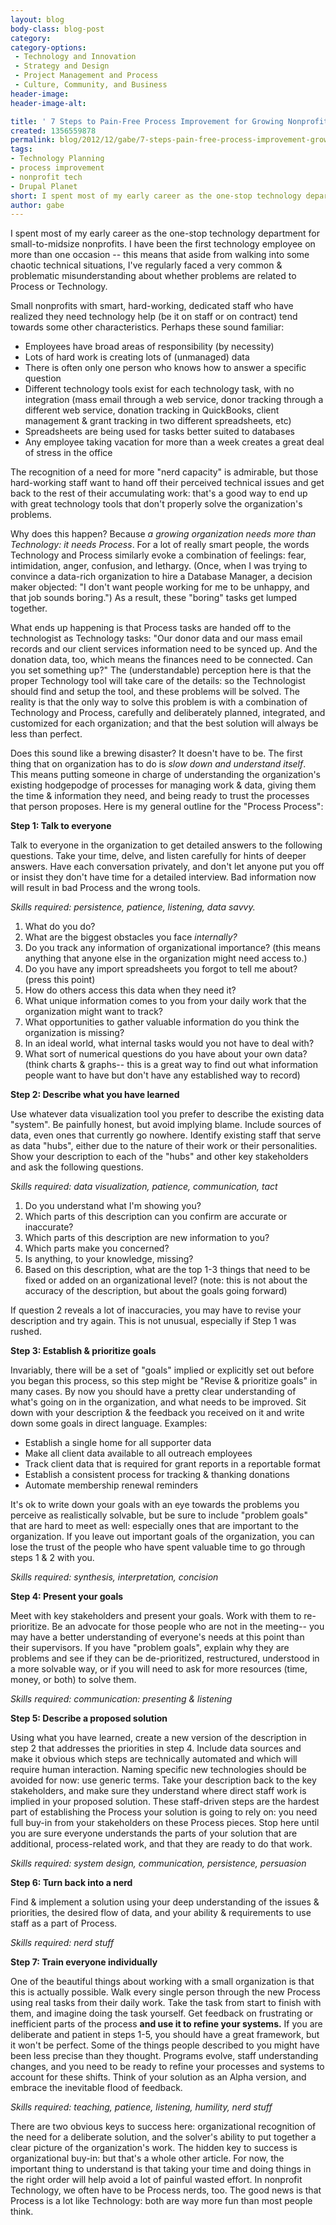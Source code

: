 ```yaml
---
layout: blog
body-class: blog-post
category:
category-options:
 - Technology and Innovation
 - Strategy and Design
 - Project Management and Process
 - Culture, Community, and Business
header-image:
header-image-alt:

title: ' 7 Steps to Pain-Free Process Improvement for Growing Nonprofits'
created: 1356559878
permalink: blog/2012/12/gabe/7-steps-pain-free-process-improvement-growing-nonprofits/
tags:
- Technology Planning
- process improvement
- nonprofit tech
- Drupal Planet
short: I spent most of my early career as the one-stop technology department for small-to-midsize nonprofits. I have been the first technology employee on more than one occasion -- this means that aside from walking into some chaotic technical situations, I've regularly faced a very common & problematic misunderstanding about whether problems are related to Process or Technology.
author: gabe
---
```

I spent most of my early career as the one-stop technology department for small-to-midsize nonprofits. I have been the first technology employee on more than one occasion -- this means that aside from walking into some chaotic technical situations, I've regularly faced a very common & problematic misunderstanding about whether problems are related to Process or Technology.

Small nonprofits with smart, hard-working, dedicated staff who have realized they need technology help (be it on staff or on contract) tend towards some other characteristics. Perhaps these sound familiar:

- Employees have broad areas of responsibility (by necessity)
- Lots of hard work is creating lots of (unmanaged) data
- There is often only one person who knows how to answer a specific question
- Different technology tools exist for each technology task, with no integration (mass email through a web service, donor tracking through a different web service, donation tracking in QuickBooks, client management & grant tracking in two different spreadsheets, etc)
- Spreadsheets are being used for tasks better suited to databases
- Any employee taking vacation for more than a week creates a great deal of stress in the office

The recognition of a need for more "nerd capacity" is admirable, but those hard-working staff want to hand off their perceived technical issues and get back to the rest of their accumulating work: that's a good way to end up with great technology tools that don't properly solve the organization's problems.

Why does this happen? Because *a growing organization needs more than Technology: it needs Process*. For a lot of really smart people, the words Technology and Process similarly evoke a combination of feelings: fear, intimidation, anger, confusion, and lethargy. (Once, when I was trying to convince a data-rich organization to hire a Database Manager, a decision maker objected: "I don't want people working for me to be unhappy, and that job sounds boring.") As a result, these "boring" tasks get lumped together.

What ends up happening is that Process tasks are handed off to the technologist as Technology tasks: "Our donor data and our mass email records and our client services information need to be synced up. And the donation data, too, which means the finances need to be connected. Can you set something up?" The (understandable) perception here is that the proper Technology tool will take care of the details: so the Technologist should find and setup the tool, and these problems will be solved. The reality is that the only way to solve this problem is with a combination of Technology and Process, carefully and deliberately planned, integrated, and customized for each organization; and that the best solution will always be less than perfect.

Does this sound like a brewing disaster? It doesn't have to be. The first thing that on organization has to do is *slow down and understand itself*. This means putting someone in charge of understanding the organization's existing hodgepodge of processes for managing work & data, giving them the time & information they need, and being ready to trust the processes that person proposes. Here is my general outline for the "Process Process":

**Step 1: Talk to everyone** 

 Talk to everyone in the organization to get detailed answers to the following questions. Take your time, delve, and listen carefully for hints of deeper answers. Have each conversation privately, and don't let anyone put you off or insist they don't have time for a detailed interview. Bad information now will result in bad Process and the wrong tools. 

_Skills required: persistence, patience, listening, data savvy._

1. What do you do?
2. What are the biggest obstacles you face _internally?_
3. Do you track any information of organizational importance? (this means anything that anyone else in the organization might need access to.)
  1. Do you have any import spreadsheets you forgot to tell me about? (press this point)
  2. How do others access this data when they need it?
4. What unique information comes to you from your daily work that the organization might want to track?
5. What opportunities to gather valuable information do you think the organization is missing?
6. In an ideal world, what internal tasks would you not have to deal with?
7. What sort of numerical questions do you have about your own data? (think charts & graphs-- this is a great way to find out what information people want to have but don't have any established way to record)

**Step 2: Describe what you have learned** 

Use whatever data visualization tool you prefer to describe the existing data "system". Be painfully honest, but avoid implying blame. Include sources of data, even ones that currently go nowhere. Identify existing staff that serve as data "hubs", either due to the nature of their work or their personalities. Show your description to each of the "hubs" and other key stakeholders and ask the following questions. 

_Skills required: data visualization, patience, communication, tact_

1. Do you understand what I'm showing you?
2. Which parts of this description can you confirm are accurate or inaccurate?
3. Which parts of this description are new information to you?
4. Which parts make you concerned?
5. Is anything, to your knowledge, missing?
6. Based on this description, what are the top 1-3 things that need to be fixed or added on an organizational level? (note: this is not about the accuracy of the description, but about the goals going forward)

If question 2 reveals a lot of inaccuracies, you may have to revise your description and try again. This is not unusual, especially if Step 1 was rushed.

**Step 3: Establish & prioritize goals** 

Invariably, there will be a set of "goals" implied or explicitly set out before you began this process, so this step might be "Revise & prioritize goals" in many cases. By now you should have a pretty clear understanding of what's going on in the organization, and what needs to be improved. Sit down with your description & the feedback you received on it and write down some goals in direct language. Examples:

- Establish a single home for all supporter data
- Make all client data available to all outreach employees
- Track client data that is required for grant reports in a reportable format
- Establish a consistent process for tracking & thanking donations
- Automate membership renewal reminders

It's ok to write down your goals with an eye towards the problems you perceive as realistically solvable, but be sure to include "problem goals" that are hard to meet as well: especially ones that are important to the organization. If you leave out important goals of the organization, you can lose the trust of the people who have spent valuable time to go through steps 1 & 2 with you. 

_Skills required: synthesis, interpretation, concision_

**Step 4: Present your goals** 

Meet with key stakeholders and present your goals. Work with them to re-prioritize. Be an advocate for those people who are not in the meeting-- you may have a better understanding of everyone's needs at this point than their supervisors. If you have "problem goals", explain why they are problems and see if they can be de-prioritized, restructured, understood in a more solvable way, or if you will need to ask for more resources (time, money, or both) to solve them. 

_Skills required: communication: presenting & listening_

**Step 5: Describe a proposed solution** 

Using what you have learned, create a new version of the description in step 2 that addresses the priorities in step 4. Include data sources and make it obvious which steps are technically automated and which will require human interaction. Naming specific new technologies should be avoided for now: use generic terms. Take your description back to the key stakeholders, and make sure they understand where direct staff work is implied in your proposed solution. These staff-driven steps are the hardest part of establishing the Process your solution is going to rely on: you need full buy-in from your stakeholders on these Process pieces. Stop here until you are sure everyone understands the parts of your solution that are additional, process-related work, and that they are ready to do that work. 

_Skills required: system design, communication, persistence, persuasion_

**Step 6: Turn back into a nerd** 

Find & implement a solution using your deep understanding of the issues & priorities, the desired flow of data, and your ability & requirements to use staff as a part of Process. 

_Skills required: nerd stuff_

**Step 7: Train everyone individually** 

One of the beautiful things about working with a small organization is that this is actually possible. Walk every single person through the new Process using real tasks from their daily work. Take the task from start to finish with them, and imagine doing the task yourself. Get feedback on frustrating or inefficient parts of the process **and use it to refine your systems.** If you are deliberate and patient in steps 1-5, you should have a great framework, but it won't be perfect. Some of the things people described to you might have been less precise than they thought. Programs evolve, staff understanding changes, and you need to be ready to refine your processes and systems to account for these shifts. Think of your solution as an Alpha version, and embrace the inevitable flood of feedback.

 _Skills required: teaching, patience, listening, humility, nerd stuff_

There are two obvious keys to success here: organizational recognition of the need for a deliberate solution, and the solver's ability to put together a clear picture of the organization's work. The hidden key to success is organizational buy-in: but that's a whole other article. For now, the important thing to understand is that taking your time and doing things in the right order will help avoid a lot of painful wasted effort. In nonprofit Technology, we often have to be Process nerds, too. The good news is that Process is a lot like Technology: both are way more fun than most people think.
